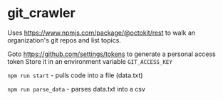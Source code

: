 # git_crawler
Uses https://www.npmjs.com/package/@octokit/rest to walk an organization's git repos and list topics.

Goto https://github.com/settings/tokens to generate a personal access token
Store it in an environment variable `GIT_ACCESS_KEY`

`npm run start` - pulls code into a file (data.txt)

`npm run parse_data` - parses data.txt into a csv

